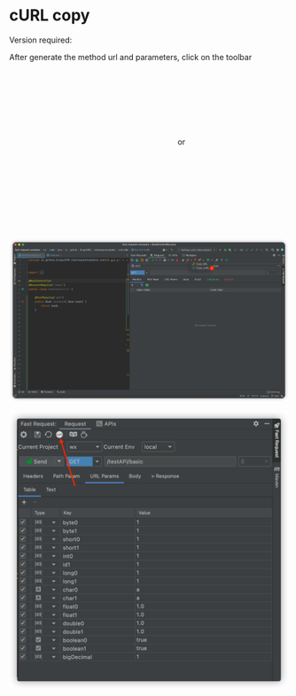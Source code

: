 # cURL copy

Version required: <Badge text="1.1.4" />

After generate the method url and parameters, click on the toolbar <svg class="icon svg-icon" aria-hidden="true"><use xlink:href="#icon-curl"></use></svg> or <svg class="icon svg-icon" aria-hidden="true"><use xlink:href="#icon-curl1"></use></svg>

![curlCopyNew](/img/curlCopyNew.png)

![curl](/img/curl_en.png)
